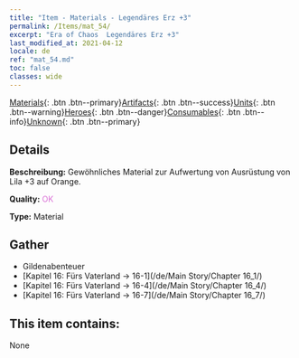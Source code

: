 ```yaml
---
title: "Item - Materials - Legendäres Erz +3"
permalink: /Items/mat_54/
excerpt: "Era of Chaos  Legendäres Erz +3"
last_modified_at: 2021-04-12
locale: de
ref: "mat_54.md"
toc: false
classes: wide
---
```

 [Materials](/de/Items/){: .btn .btn--primary}[Artifacts](/de/Items/Artifacts/){: .btn .btn--success}[Units](/de/Items/Units/){: .btn .btn--warning}[Heroes](/de/Items/Heroes/){: .btn .btn--danger}[Consumables](/de/Items/Consumables/){: .btn .btn--info}[Unknown](/de/Items/Unknown/){: .btn .btn--primary}

## Details
 **Beschreibung:** Gewöhnliches Material zur Aufwertung von Ausrüstung von Lila +3 auf Orange.

 **Quality:** <span style="color: #DA70D6">OK</span>

 **Type:** Material

## Gather

*    Gildenabenteuer 
*    [Kapitel 16: Fürs Vaterland -> 16-1](/de/Main Story/Chapter 16_1/) 
*    [Kapitel 16: Fürs Vaterland -> 16-4](/de/Main Story/Chapter 16_4/) 
*    [Kapitel 16: Fürs Vaterland -> 16-7](/de/Main Story/Chapter 16_7/) 

## This item contains:

  None

